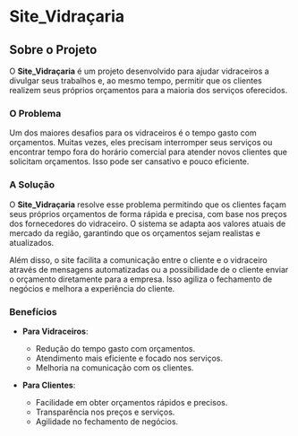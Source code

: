 # Site_Vidraçaria

## Sobre o Projeto

O **Site_Vidraçaria** é um projeto desenvolvido para ajudar vidraceiros a divulgar seus trabalhos e, ao mesmo tempo, permitir que os clientes realizem seus próprios orçamentos para a maioria dos serviços oferecidos. 

### O Problema

Um dos maiores desafios para os vidraceiros é o tempo gasto com orçamentos. Muitas vezes, eles precisam interromper seus serviços ou encontrar tempo fora do horário comercial para atender novos clientes que solicitam orçamentos. Isso pode ser cansativo e pouco eficiente.

### A Solução

O **Site_Vidraçaria** resolve esse problema permitindo que os clientes façam seus próprios orçamentos de forma rápida e precisa, com base nos preços dos fornecedores do vidraceiro. O sistema se adapta aos valores atuais de mercado da região, garantindo que os orçamentos sejam realistas e atualizados.

Além disso, o site facilita a comunicação entre o cliente e o vidraceiro através de mensagens automatizadas ou a possibilidade de o cliente enviar o orçamento diretamente para a empresa. Isso agiliza o fechamento de negócios e melhora a experiência do cliente.

### Benefícios

- **Para Vidraceiros**:
  - Redução do tempo gasto com orçamentos.
  - Atendimento mais eficiente e focado nos serviços.
  - Melhoria na comunicação com os clientes.

- **Para Clientes**:
  - Facilidade em obter orçamentos rápidos e precisos.
  - Transparência nos preços e serviços.
  - Agilidade no fechamento de negócios.